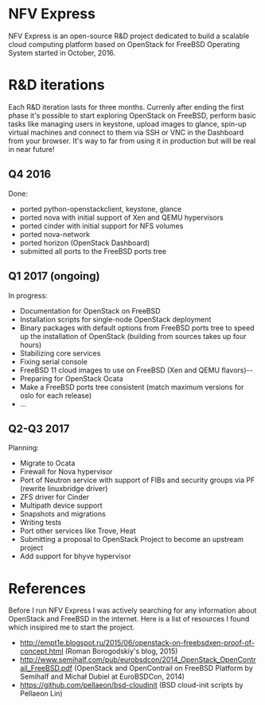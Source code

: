 # NFV Express
NFV Express is an open-source R&D project dedicated to build a scalable cloud computing platform based on OpenStack for FreeBSD Operating System started in October, 2016.

# R&D iterations
Each R&D iteration lasts for three months.
Currenly after ending the first phase it's possible to start exploring OpenStack on FreeBSD, perform basic tasks like managing users in keystone, upload images to glance, spin-up virtual machines and connect to them via SSH or VNC in the Dashboard from your browser.
It's way to far from using it in production but will be real in near future!


## Q4 2016
Done:
- ported python-openstackclient, keystone, glance
- ported nova with initial support of Xen and QEMU hypervisors
- ported cinder with initial support for NFS volumes
- ported nova-network
- ported horizon (OpenStack Dashboard)
- submitted all ports to the FreeBSD ports tree

## Q1 2017 (ongoing)
In progress:
- Documentation for OpenStack on FreeBSD
- Installation scripts for single-node OpenStack deployment
- Binary packages with default options from FreeBSD ports tree to speed up the installation of OpenStack (building from sources takes up four hours)
- Stabilizing core services
- Fixing serial console
- FreeBSD 11 cloud images to use on FreeBSD (Xen and QEMU flavors)--
- Preparing for OpenStack Ocata
- Make a FreeBSD ports tree consistent (match maximum versions for oslo for each release)
- ...

## Q2-Q3 2017
Planning:
- Migrate to Ocata
- Firewall for Nova hypervisor
- Port of Neutron service with support of FIBs and security groups via PF (rewrite linuxbridge driver)
- ZFS driver for Cinder
- Multipath device support
- Snapshots and migrations
- Writing tests
- Port other services like Trove, Heat
- Submitting a proposal to OpenStack Project to become an upstream project
- Add support for bhyve hypervisor

# References
Before I run NFV Express I was actively searching for any information about OpenStack and FreeBSD in the internet. Here is a list of resources I found which insipired me to start the project.

- http://empt1e.blogspot.ru/2015/06/openstack-on-freebsdxen-proof-of-concept.html (Roman Borogodskiy's blog, 2015)
- http://www.semihalf.com/pub/eurobsdcon/2014_OpenStack_OpenContrail_FreeBSD.pdf (OpenStack	and	OpenContrail on	FreeBSD Platform by Semihalf and Michał	Dubiel at EuroBSDCon, 2014)
- https://github.com/pellaeon/bsd-cloudinit (BSD cloud-init scripts by Pellaeon Lin)

